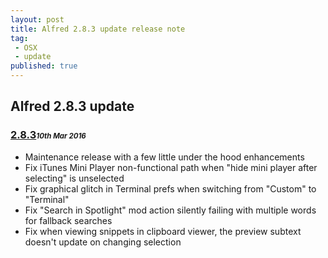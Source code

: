 ```yaml
---
layout: post
title: Alfred 2.8.3 update release note
tag:
 - OSX
 - update
published: true
---
```

## Alfred 2.8.3 update

### [2.8.3](https://www.alfredapp.com/changelog/#2.8.3)<em style="font-size:0.7em">10th Mar 2016</em>

- Maintenance release with a few little under the hood enhancements
- Fix iTunes Mini Player non-functional path when "hide mini player after selecting" is unselected
- Fix graphical glitch in Terminal prefs when switching from "Custom" to "Terminal"
- Fix "Search in Spotlight" mod action silently failing with multiple words for fallback searches
- Fix when viewing snippets in clipboard viewer, the preview subtext doesn't update on changing selection